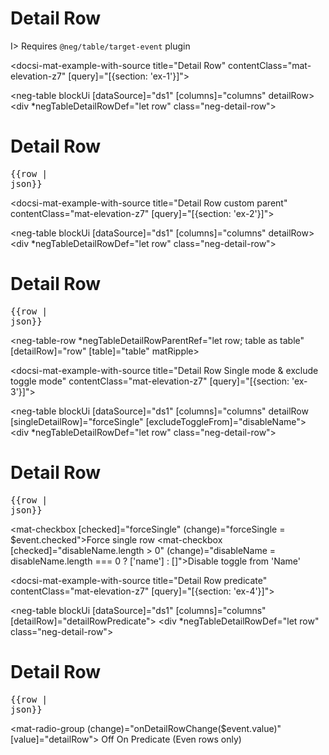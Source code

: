 # Detail Row

I> Requires `@neg/table/target-event` plugin

<docsi-mat-example-with-source title="Detail Row" contentClass="mat-elevation-z7" [query]="[{section: 'ex-1'}]">
  <!--@neg-example:ex-1-->
  <neg-table blockUi [dataSource]="ds1" [columns]="columns" detailRow>
    <div *negTableDetailRowDef="let row" class="neg-detail-row">
      <div>
        <h1>Detail Row</h1>
        <pre>{{row | json}}</pre>
      </div>
    </div>
  </neg-table>
  <!--@neg-example:ex-1-->
</docsi-mat-example-with-source>

<docsi-mat-example-with-source title="Detail Row custom parent" contentClass="mat-elevation-z7" [query]="[{section: 'ex-2'}]">
  <!--@neg-example:ex-2-->
  <neg-table blockUi [dataSource]="ds1" [columns]="columns" detailRow>
    <div *negTableDetailRowDef="let row" class="neg-detail-row">
      <div>
        <h1>Detail Row</h1>
        <pre>{{row | json}}</pre>
      </div>
    </div>
    <neg-table-row *negTableDetailRowParentRef="let row; table as table"
              [detailRow]="row" [table]="table"
              matRipple>
    </neg-table-row>
  </neg-table>
  <!--@neg-example:ex-2-->
</docsi-mat-example-with-source>

<docsi-mat-example-with-source title="Detail Row Single mode & exclude toggle mode" contentClass="mat-elevation-z7" [query]="[{section: 'ex-3'}]">
  <!--@neg-example:ex-3-->
  <neg-table blockUi [dataSource]="ds1" [columns]="columns"
            detailRow [singleDetailRow]="forceSingle" [excludeToggleFrom]="disableName">
    <div *negTableDetailRowDef="let row" class="neg-detail-row">
      <div>
        <h1>Detail Row</h1>
        <pre>{{row | json}}</pre>
      </div>
    </div>
  </neg-table>
  <mat-checkbox [checked]="forceSingle" (change)="forceSingle = $event.checked">Force single row</mat-checkbox>
  <mat-checkbox [checked]="disableName.length > 0" (change)="disableName = disableName.length === 0 ? ['name'] : []">Disable toggle from 'Name'</mat-checkbox>
  <!--@neg-example:ex-3-->
</docsi-mat-example-with-source>

<docsi-mat-example-with-source title="Detail Row predicate" contentClass="mat-elevation-z7" [query]="[{section: 'ex-4'}]">
  <!--@neg-example:ex-4-->
  <neg-table blockUi [dataSource]="ds1" [columns]="columns"
            [detailRow]="detailRowPredicate">
    <div *negTableDetailRowDef="let row" class="neg-detail-row">
      <div>
        <h1>Detail Row</h1>
        <pre>{{row | json}}</pre>
      </div>
    </div>
  </neg-table>
  <mat-radio-group (change)="onDetailRowChange($event.value)" [value]="detailRow">
    <mat-radio-button value="off">Off</mat-radio-button>
    <mat-radio-button value="on">On</mat-radio-button>
    <mat-radio-button value="predicate">Predicate (Even rows only)</mat-radio-button>
  </mat-radio-group>
  <!--@neg-example:ex-4-->
</docsi-mat-example-with-source>
